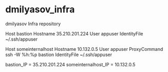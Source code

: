# dmilyasov_infra
dmilyasov Infra repository


Host bastion
  Hostname 35.210.201.224
  User appuser
  IdentityFile ~/.ssh/appuser

Host someinternalhost
  Hostname 10.132.0.5
  User appuser
  ProxyCommand ssh -W %h:%p bastion
  IdentityFile ~/.ssh/appuser

bastion_IP = 35.210.201.224
someinternalhost_IP = 10.132.0.5
